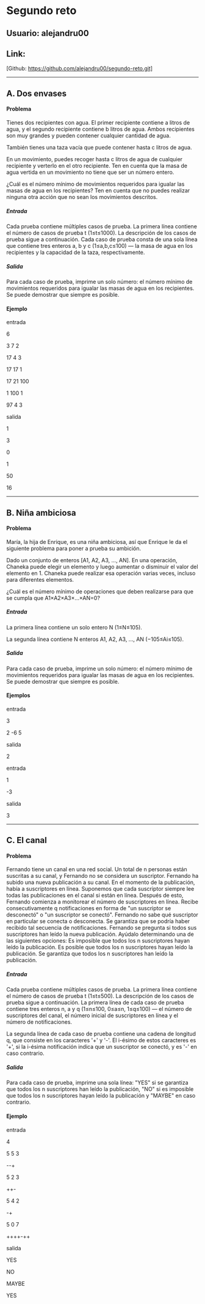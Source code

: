 # Segundo reto

## Usuario: alejandru00

## Link:
[Github: https://github.com/alejandru00/segundo-reto.git]

-------------------------------------------

## A. Dos envases

#### Problema

Tienes dos recipientes con agua. El primer recipiente contiene a litros de agua, y el segundo
recipiente contiene b litros de agua. Ambos recipientes son muy grandes y pueden contener
cualquier cantidad de agua.

También tienes una taza vacía que puede contener hasta c litros de agua.

En un movimiento, puedes recoger hasta c litros de agua de cualquier recipiente y verterlo
en el otro recipiente. Ten en cuenta que la masa de agua vertida en un movimiento no tiene
que ser un número entero.

¿Cuál es el número mínimo de movimientos requeridos para igualar las masas de agua en
los recipientes? Ten en cuenta que no puedes realizar ninguna otra acción que no sean los
movimientos descritos.

##### Entrada

Cada prueba contiene múltiples casos de prueba. La primera línea contiene el número de
casos de prueba t (1≤t≤1000). La descripción de los casos de prueba sigue a continuación.
Cada caso de prueba consta de una sola línea que contiene tres enteros a, b y c
(1≤a,b,c≤100) — la masa de agua en los recipientes y la capacidad de la taza,
respectivamente.

##### Salida

Para cada caso de prueba, imprime un solo número: el número mínimo de movimientos
requeridos para igualar las masas de agua en los recipientes. Se puede demostrar que
siempre es posible.

#### Ejemplo

entrada

6

3 7 2

17 4 3

17 17 1

17 21 100

1 100 1

97 4 3

salida

1

3

0

1

50

16


--------------------------------

## B. Niña ambiciosa

#### Problema

María, la hija de Enrique, es una niña ambiciosa, así que Enrique le da el siguiente
problema para poner a prueba su ambición.

Dado un conjunto de enteros [A1, A2, A3, ..., AN]. En una operación, Chaneka puede elegir
un elemento y luego aumentar o disminuir el valor del elemento en 1. Chaneka puede
realizar esa operación varias veces, incluso para diferentes elementos.

¿Cuál es el número mínimo de operaciones que deben realizarse para que se cumpla que
A1×A2×A3×...×AN=0?

##### Entrada

La primera línea contiene un solo entero N (1≤N≤105).

La segunda línea contiene N enteros A1, A2, A3, ..., AN (−105≤Ai≤105).

##### Salida

Para cada caso de prueba, imprime un solo número: el número mínimo de movimientos
requeridos para igualar las masas de agua en los recipientes. Se puede demostrar que
siempre es posible.

#### Ejemplos

entrada

3

2 -6 5

salida

2

entrada

1

-3

salida

3

-------------------------------

## C. El canal


#### Problema


Fernando tiene un canal en una red social. Un total de n personas están suscritas a su
canal, y Fernando no se considera un suscriptor.
Fernando ha subido una nueva publicación a su canal. En el momento de la publicación,
había a suscriptores en línea. Suponemos que cada suscriptor siempre lee todas las
publicaciones en el canal si están en línea.
Después de esto, Fernando comienza a monitorear el número de suscriptores en línea.
Recibe consecutivamente q notificaciones en forma de "un suscriptor se desconectó" o "un
suscriptor se conectó". Fernando no sabe qué suscriptor en particular se conecta o
desconecta. Se garantiza que se podría haber recibido tal secuencia de notificaciones.
Fernando se pregunta si todos sus suscriptores han leído la nueva publicación. Ayúdalo
determinando una de las siguientes opciones:
Es imposible que todos los n suscriptores hayan leído la publicación.
Es posible que todos los n suscriptores hayan leído la publicación.
Se garantiza que todos los n suscriptores han leído la publicación.


##### Entrada


Cada prueba contiene múltiples casos de prueba. La primera línea contiene el número de
casos de prueba t (1≤t≤500). La descripción de los casos de prueba sigue a continuación.
La primera línea de cada caso de prueba contiene tres enteros n, a y q (1≤n≤100, 0≤a≤n,
1≤q≤100) — el número de suscriptores del canal, el número inicial de suscriptores en línea
y el número de notificaciones.

La segunda línea de cada caso de prueba contiene una cadena de longitud q, que consiste
en los caracteres '+' y '-'. El i-ésimo de estos caracteres es '+', si la i-ésima notificación
indica que un suscriptor se conectó, y es '-' en caso contrario.


##### Salida


Para cada caso de prueba, imprime una sola línea: "YES" si se garantiza que todos los n
suscriptores han leído la publicación, "NO" si es imposible que todos los n suscriptores
hayan leído la publicación y "MAYBE" en caso contrario.


#### Ejemplo

entrada

4

5 5 3

--+

5 2 3

++-

5 4 2

-+

5 0 7

++++-++

salida

YES

NO

MAYBE

YES
